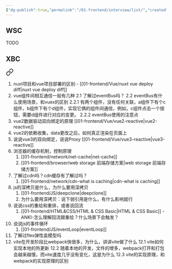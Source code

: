 ```yaml
---
{"dg-publish":true,"permalink":"/01-frontend/interview/list/","created":"2024-06-04T23:27:38.611+08:00","updated":"2024-06-04T10:07:24.000+08:00"}
---
```




## WSC
TODO
## XBC

<div class="transclusion internal-embed is-loaded"><a class="markdown-embed-link" href="/01-frontend/interview/24-06-03-18-k/" aria-label="Open link"><svg xmlns="http://www.w3.org/2000/svg" width="24" height="24" viewBox="0 0 24 24" fill="none" stroke="currentColor" stroke-width="2" stroke-linecap="round" stroke-linejoin="round" class="svg-icon lucide-link"><path d="M10 13a5 5 0 0 0 7.54.54l3-3a5 5 0 0 0-7.07-7.07l-1.72 1.71"></path><path d="M14 11a5 5 0 0 0-7.54-.54l-3 3a5 5 0 0 0 7.07 7.07l1.71-1.71"></path></svg></a><div class="markdown-embed">




1. nuxt项目和vue项目部署的区别 - [[01-frontend/Vue/nuxt vue deploy diff\|nuxt vue deploy diff]]
2. vue组件间相互通信一般有几种 
   2.1 了解过eventBus吗？
   2.2 eventBus有什么使用场景，和vuex的区别
	   2.2.1 有两个组件，没有任何关联，a组件下有个c组件，b组件下有个d组件，实现它俩的组件间通信，例如，c组件点击一个按钮，需要d组件进行对应的变更。
	   2.2.2 eventBus使用的注意点
3.  vue2数据驱动双向绑定的原理  [[01-frontend/Vue/vue2-reactive\|vue2-reactive]]
4.  vue2的依赖收集，data更改之后，如何真正渲染在页面上
5.  说说vue3的双向绑定，说说Proxy [[01-frontend/Vue/vue3-reactive\|vue3-reactive]]
6.  浏览器的缓存机制，控制原理 
	1. [[01-frontend/network/net-cache\|net-cache]]
	2. [[01-frontend/browser/web storage 前端存储方案\|web storage 前端存储方案]]
7.  了解过cdn吗？cdn缓存有了解过吗？
	1. [[01-frontend/network/cdn-what is caching\|cdn-what is caching]]
8.  js的深拷贝是什么，为什么要用深拷贝
	1. [[01-frontend/JS/deepclone\|deepclone]]
	2. 为什么要用深拷贝：说下弱引用是什么，有什么影响就行
9. 说说css的重绘和重排，或者说回流
	1. [[01-frontend/HTML&CSS/HTML & CSS Basic\|HTML & CSS Basic]] - ANKI-怎么理解回流跟重绘？什么场景下会触发？
10. 说说js的事件循环
	1. [[01-frontend/JS/eventLoop\|eventLoop]]
11. 了解过flex弹性盒模型吗
12. vite在开发阶段比webpack快很多，为什么，讲讲vite做了什么
	12.1 vite如何实现本地的热更新
	12.2 随着本地的开发，文件的增多，webpack打开和打包会越来越慢，而vite速度几乎没有变化，这是为什么
	12.3 vite的实现原理，和webpack的实现原理的区别

</div></div>
